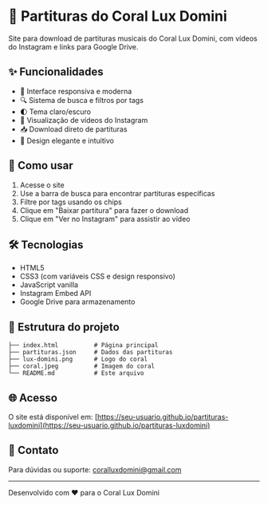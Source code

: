 # 🎵 Partituras do Coral Lux Domini

Site para download de partituras musicais do Coral Lux Domini, com vídeos do Instagram e links para Google Drive.

## ✨ Funcionalidades

- 📱 Interface responsiva e moderna
- 🔍 Sistema de busca e filtros por tags
- 🌓 Tema claro/escuro
- 📱 Visualização de vídeos do Instagram
- 📥 Download direto de partituras
- 🎨 Design elegante e intuitivo

## 🚀 Como usar

1. Acesse o site
2. Use a barra de busca para encontrar partituras específicas
3. Filtre por tags usando os chips
4. Clique em "Baixar partitura" para fazer o download
5. Clique em "Ver no Instagram" para assistir ao vídeo

## 🛠️ Tecnologias

- HTML5
- CSS3 (com variáveis CSS e design responsivo)
- JavaScript vanilla
- Instagram Embed API
- Google Drive para armazenamento

## 📁 Estrutura do projeto

```
├── index.html          # Página principal
├── partituras.json     # Dados das partituras
├── lux-domini.png      # Logo do coral
├── coral.jpeg          # Imagem do coral
└── README.md           # Este arquivo
```

## 🌐 Acesso

O site está disponível em: [https://seu-usuario.github.io/partituras-luxdomini](https://seu-usuario.github.io/partituras-luxdomini)

## 📧 Contato

Para dúvidas ou suporte: coralluxdomini@gmail.com

---

Desenvolvido com ❤️ para o Coral Lux Domini
